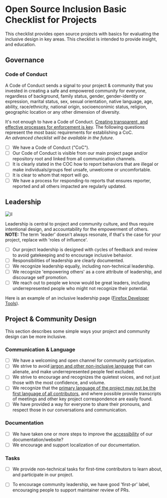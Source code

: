 # Open Source Inclusion Basic Checklist for Projects


This checklist provides open source projects with basics for evaluating the inclusive design in key areas.  This checklist is intended to provide insight, and education.

## Governance

### Code of Conduct
A Code of Conduct sends a signal to your project & community that you invested in creating a safe and empowered community for everyone, regardless of background, family status, gender, gender-identity or expression, marital status, sex, sexual orientation, native language, age, ability, race/ethnicity, national origin, socioenconimic status, religion, geographic location or any other dimension of diversity.

It's not enough to have a Code of Conduct. [Creating transparent, and effective processes for enforcement is key](https://medium.com/mozilla-open-innovation/how-were-making-code-of-conduct-enforcement-real-and-scaling-it-3e382cf94415).  The following questions represent the most basic requirements for establishing a CoC.  
*An advanced checklist will be available in the future*.


- [ ] We have a Code of Conduct ("CoC").
- [ ] Our Code of Conduct is visible from our main project page and/or repository root and linked from all communication channels.
- [ ] It is clearly stated in the COC how to report behaviors that are illegal or make individuals/groups feel unsafe, unwelcome or uncomfortable.
- [ ] It is clear to whom that report will go.
- [ ] We have a process for responding-to reports that ensures reporter, reported and all others impacted are regularly updated.

## Leadership

![il](https://mozilla.github.io/maintainer-cohort/img/il.png)

Leadership is central to project and community culture, and thus require intentional design, and accountability for the empowerment of others. 
**NOTE:** The term 'leader' doesn't always resonate, if that's the case for your project, replace with 'roles of influence'.

- [ ] Our project leadership is designed with cycles of feedback and review to avoid gatekeeping and to encourage inclusive behavior.
- [ ] Responsibilities of leadership are clearly documented.
- [ ] We recognize leadership equally, including non-technical leadership.
- [ ] We recognize 'empowering others' as a core attribute of leadership, and discourage self promotion.
- [ ] We reach out to people we know would be great leaders, including underrepresented people who might not recognize their potential.

Here is an example of an inclusive leadership page ([Firefox Developer Tools](https://github.com/firefox-devtools/debugger.html/blob/master/docs/community-team.md)).

## Project & Community Design
This section describes some simple ways your project and community design can be more inclusive.  

### Communication & Language
- [ ] We have a welcoming and open channel for community participation.
- [ ] We strive to avoid [jargon and other non-inclusive language](https://open.buffer.com/inclusive-language-tech/) that can alienate, and make underrepresented people feel excluded.
- [ ] We strive to encourage and recognizes the quietest voices, and not just those with the most confidence, and volume.
- [ ] We recognize that the [primary language of the project may not be the first language of all contributors](https://docs.openstack.org/doc-contrib-guide/non-native-english-speakers.html), and where possible provide transcripts of meetings and other key project correspondence are easily found.
- [ ] We have provided a way for everyone to share their pronouns, and respect those in our conversations and communication.

### Documentation
- [ ] We have taken one or more steps to improve the [accessibility](https://www.comprend.com/blog/2017/test-your-websites-accessibility/) of our documentation/website?  
- [ ] We encourage and support localization of our documentation.

### Tasks
- [ ] We provide non-technical tasks for first-time contributors to learn about, and participate in our project.
- [ ] To encourage community leadership, we have good 'first-pr' label, encouraging people to support maintainer review of PRs.

